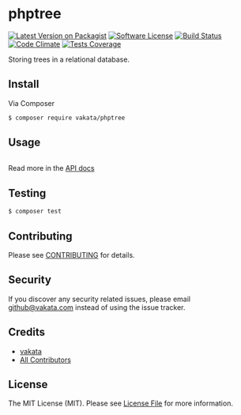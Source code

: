 # phptree

[![Latest Version on Packagist][ico-version]][link-packagist]
[![Software License][ico-license]](LICENSE.md)
[![Build Status][ico-travis]][link-travis]
[![Code Climate][ico-cc]][link-cc]
[![Tests Coverage][ico-cc-coverage]][link-cc]

Storing trees in a relational database.

## Install

Via Composer

``` bash
$ composer require vakata/phptree
```

## Usage

``` php
```

Read more in the [API docs](docs/README.md)

## Testing

``` bash
$ composer test
```


## Contributing

Please see [CONTRIBUTING](CONTRIBUTING.md) for details.

## Security

If you discover any security related issues, please email github@vakata.com instead of using the issue tracker.

## Credits

- [vakata][link-author]
- [All Contributors][link-contributors]

## License

The MIT License (MIT). Please see [License File](LICENSE.md) for more information. 

[ico-version]: https://img.shields.io/packagist/v/vakata/phptree.svg?style=flat-square
[ico-license]: https://img.shields.io/badge/license-MIT-brightgreen.svg?style=flat-square
[ico-travis]: https://img.shields.io/travis/vakata/phptree/master.svg?style=flat-square
[ico-scrutinizer]: https://img.shields.io/scrutinizer/coverage/g/vakata/phptree.svg?style=flat-square
[ico-code-quality]: https://img.shields.io/scrutinizer/g/vakata/phptree.svg?style=flat-square
[ico-downloads]: https://img.shields.io/packagist/dt/vakata/phptree.svg?style=flat-square
[ico-cc]: https://img.shields.io/codeclimate/github/vakata/phptree.svg?style=flat-square
[ico-cc-coverage]: https://img.shields.io/codeclimate/coverage/github/vakata/phptree.svg?style=flat-square

[link-packagist]: https://packagist.org/packages/vakata/phptree
[link-travis]: https://travis-ci.org/vakata/phptree
[link-scrutinizer]: https://scrutinizer-ci.com/g/vakata/phptree/code-structure
[link-code-quality]: https://scrutinizer-ci.com/g/vakata/phptree
[link-downloads]: https://packagist.org/packages/vakata/phptree
[link-author]: https://github.com/vakata
[link-contributors]: ../../contributors
[link-cc]: https://codeclimate.com/github/vakata/phptree

